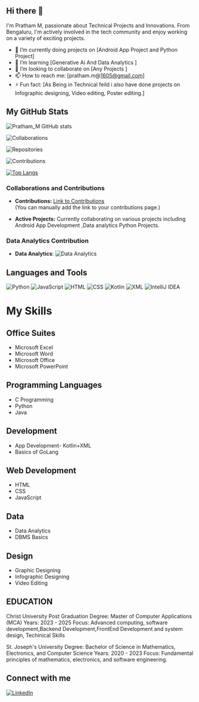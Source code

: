 ## Hi there 👋



I'm Pratham M, passionate about Technical Projects and Innovations. From Bengaluru, I'm actively involved in the tech community and enjoy working on a variety of exciting projects.

- 🔭 I’m currently doing projects on [Android App Project and Python Project]
- 🌱 I’m learning [Generative Ai And Data Analytics ]
- 👯 I’m looking to collaborate on [Any Projects ]
- 📫 How to reach me: [pratham.m@1605@gmail.com]
- ⚡ Fun fact: [As Being in Technical feild i also have done projects on Infographic designing, Video editing, Poster editing.]

## My GitHub Stats

![Pratham_M GitHub stats](https://github-readme-stats.vercel.app/api?username=PrathamM16&show_icons=true&theme=radical)

![Collaborations](https://img.shields.io/github/followers/PrathamM16?label=Followers&style=social)

![Repositories](https://img.shields.io/badge/Repositories-10-blue?style=flat-square)

![Contributions](https://img.shields.io/github/contributors/PrathamM16?style=social)

[![Top Langs](https://github-readme-stats.vercel.app/api/top-langs/?username=PrathamM16&layout=compact&langs_count=10)](https://github.com/PrathamM16)

### Collaborations and Contributions

- **Contributions:** [Link to Contributions](https://github.com/PrathamM16?tab=overview&from=2024-01-01&to=2024-12-31)  
  (You can manually add the link to your contributions page.)

- **Active Projects:** Currently collaborating on various projects including Android App Development ,Data analytics Python Projects.
### Data Analytics Contribution
- **Data Analytics**: ![Data Analytics](https://img.shields.io/badge/Data%20Analytics-20%25-blue)  

## Languages and Tools
![Python](https://img.shields.io/badge/-Python-333?style=flat&logo=python)
![JavaScript](https://img.shields.io/badge/-JavaScript-333?style=flat&logo=javascript)
![HTML](https://img.shields.io/badge/-HTML-333?style=flat&logo=html5)
![CSS](https://img.shields.io/badge/-CSS-333?style=flat&logo=css3)
![Kotlin](https://img.shields.io/badge/-Kotlin-333?style=flat&logo=kotlin)
![XML](https://img.shields.io/badge/-XML-333?style=flat&logo=xml)
![IntelliJ IDEA](https://img.shields.io/badge/-IntelliJ%20IDEA-333?style=flat&logo=intellij-idea)




# My Skills

## Office Suites
- Microsoft Excel
- Microsoft Word
- Microsoft Office
- Microsoft PowerPoint

## Programming Languages
- C Programming
- Python
- Java

## Development
- App Development- Kotlin+XML
- Basics of GoLang

## Web Development
- HTML
- CSS
- JavaScript

## Data
- Data Analytics
- DBMS Basics 

## Design
- Graphic Designing
- Infographic Designing
- Video Editing

## EDUCATION
Christ University
Post Graduation Degree: Master of Computer Applications (MCA)
Years: 2023 - 2025
Focus: Advanced computing, software development,Backend Development,FrontEnd Development and system design, Techinical Skills

St. Joseph's University
Degree: Bachelor of Science in Mathematics, Electronics, and Computer Science
Years: 2020 - 2023
Focus: Fundamental principles of mathematics, electronics, and software engineering.


## Connect with me
[![LinkedIn]([https://img.shields.io/badge/LinkedIn-blue?style=flat&logo=linkedin)](https://linkedin.com/in/yourprofile](https://www.linkedin.com/in/pratham-m16))

